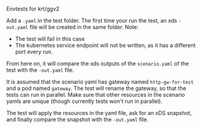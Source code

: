 Envtests for krt/ggv2

Add a `.yaml` in the test folder.
The first time your run the test, an xds `-out.yaml` file will be created in the same folder.
Note:
- The test will fail in this case
- The kubernetes service endpoint will not be written, as it has a different port every run.

From here on, it will compare the xds outputs of the `scenario.yaml` of the test with the `-out.yaml` file.

It is assumed that the scenario yaml has gateway named `http-gw-for-test` and a pod named `gateway`.
The test will rename the gateway, so that the tests can run in parallel. Make sure that other resources
in the scenario yamls are unique (though currently tests won't run in parallel).

The test will apply the resources in the yaml file, ask for an xDS snapshot, and finally compare the snapshot with the `-out.yaml` file.
